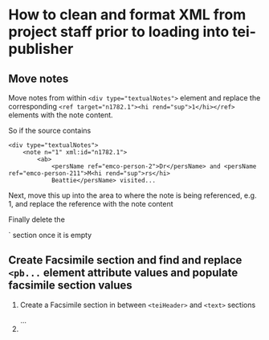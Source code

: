 # How to clean and format XML from project staff prior to loading into tei-publisher

Move notes
-
Move notes from within `<div type="textualNotes">` element and replace the corresponding `<ref target="n1782.1"><hi rend="sup">1</hi></ref>` elements with the note content. 

So if the source contains

    <div type="textualNotes">
        <note n="1" xml:id="n1782.1">
            <ab>
                <persName ref="emco-person-2">Dr</persName> and <persName ref="emco-person-211">M<hi rend="sup">rs</hi> 
                Beattie</persName> visited...
    
Next, move this up into the <body> area to where the note is being referenced, e.g. <ref target="n1782.1"><hi rend="sup">1</hi></ref>, and replace the reference with the note content    

Finally delete the <div type="textualNotes">` section once it is empty
    
Create Facsimile section and find and replace `<pb...` element attribute values and populate facsimile section values
-

1. Create a Facsimile section in between `<teiHeader>` and `<text>` sections

    <facsimile xmlns:xsi="http://www.w3.org/2001/XMLSchema-instance">
        <surface n="" xml:id="surf-pb">
            <graphic mimeType="image/jpeg" url="MS 551.1.1.jpg" height="50px" rend="thumbnail"/>
            <zone xml:id="zone-pb-1">
                <graphic mimeType="image/jpeg" url="MS 551.1.1.jpg" height="50px" rend="thumbnail"/>
                <graphic mimeType="image/png" url="MS 551.1.1.png" width="380px" rend="facstab"/>
            </zone>
            ...
        </surface>
    </facsimile>

1. 


